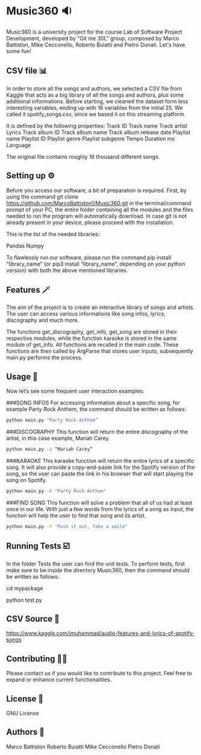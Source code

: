 # Music360 🔉

Music360 is a university project for the course Lab of Software Project Development, developed by "Git me 30L" group, composed by Marco Battiston, Mike Cecconello, Roberto Buiatti and Pietro Donati.
Let's have some fun!

## CSV file 📊

In order to store all the songs and authors, we selected a CSV file from Kaggle that acts as a big library of all the songs and authors, plus some additional informations. 
Before starting, we cleaned the dataset form less interesting variables, ending up with 16 variables from the initial 25.
We called it spotify_songs.csv, since we based it on this streaming platform. 

It is defined by the following properties:
Track ID
Track name
Track artist
Lyrics
Track album ID
Track album name
Track album release date
Playlist name
Playlist ID
Playlist genre
Playlist subgenre
Tempo
Duration ms
Language

The original file contains roughly 16 thousand different songs.


## Setting up ⚙️

Before you access our software, a bit of preparation is required.
First, by using the command git clone https://github.com/MarcoBattiston1/Music360.git in the terminal/command prompt of your PC, the entire folder containing all the modules and the files needed to run the program will automatically download. 
In case git is not already present in your device, please proceed with the installation.

This is the list of the needed libraries:

Pandas
Numpy


To flawlessly run our software, please run the command pip install “library_name” (or pip3 install “library_name”, depending on your python version) with both the above mentioned libraries. 


## Features 🪄

The aim of the project is to create an interactive library of songs and artists.
The user can access various informations like song infos, lyrics, discography and much more.

The functions get_discography, get_info, get_song are stored in their respective modules, while the function karaoke is stored in the same module of get_info. 
All functions are recalled in the main code.  These functions are then called by ArgParse that stores user inputs, subsequently main.py performs the process.




## Usage 🎸

Now let’s see some frequent user interaction examples: 

###SONG INFOS
For accessing information about a specific song, for example Party Rock Anthem, the command should be written as follows:

```bash
python main.py "Party Rock Anthem” 
```

###DISCOGRAPHY
This function will return the entire discography of the artist, in this case example, Mariah Carey.

```bash
python main.py -a “Mariah Carey” 
```
###KARAOKE
This karaoke function will return the entire lyrics of a specific song. It will also provide a copy-and-paste link for the Spotify version of the song, so the user can paste the link in his browser that will start playing the song on Spotify.

```bash
python main.py -k "Party Rock Anthem"
```

###FIND SONG
This function will solve a problem that all of us had at least once in our life. 
With just a few words from the lyrics of a song as input, the function will help the user to find that song and its artist.

```bash
python main.py -f "Push it out, fake a smile"
```


## Running Tests ☑️

In the folder Tests the user can find the unit tests. To perform tests, first make sure to be inside the directory Music360, then the command should be written as follows:

cd mypackage

python test.py


## CSV Source 📝

https://www.kaggle.com/imuhammad/audio-features-and-lyrics-of-spotify-songs


## Contributing 🤟🏼

Please contact us if you would like to contribute to this project. Feel free to expand or enhance current functionalities. 

## License 🔑

GNU License


## Authors 🧻

Marco Battiston
Roberto Buiatti
Mike Cecconello
Pietro Donati




